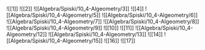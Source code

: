![[1]]
![[2]]
![[Algebra/Spiski/10_4-Algeometry/3]]
![[4]]
![[Algebra/Spiski/10_4-Algeometry/5]]
![[Algebra/Spiski/10_4-Algeometry/6]]
![[Algebra/Spiski/10_4-Algeometry/7]]
![[Algebra/Spiski/10_4-Algeometry/8]]
![[Algebra/Spiski/10_4-Algeometry/9]]
![[10]]
![[11]]
![[Algebra/Spiski/10_4-Algeometry/12]]
![[Algebra/Spiski/10_4-Algeometry/13]]
![[14]]
![[Algebra/Spiski/10_4-Algeometry/15]]
![[16]]
![[17]]
